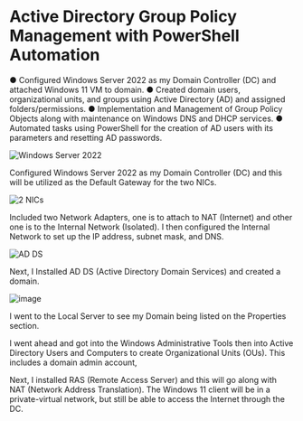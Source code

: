 # Active Directory Group Policy Management with PowerShell Automation

● Configured Windows Server 2022 as my Domain Controller (DC) and attached Windows 11 VM to domain.
● Created domain users, organizational units, and groups using Active Directory (AD) and assigned folders/permissions.
● Implementation and Management of Group Policy Objects along with maintenance on Windows DNS and DHCP services.
● Automated tasks using PowerShell for the creation of AD users with its parameters and resetting AD passwords.

![Windows Server 2022](https://github.com/user-attachments/assets/686d0760-915e-4029-ac08-00b2123c08e6)

Configured Windows Server 2022 as my Domain Controller (DC) and this will be utilized as the Default Gateway for the two NICs. 

![2 NICs](https://github.com/user-attachments/assets/a35df314-692a-4bb9-a6d1-5613e4cd8209)

Included two Network Adapters, one is to attach to NAT (Internet) and other one is to the Internal Network (Isolated). 
I then configured the Internal Network to set up the IP address, subnet mask, and DNS.

![AD DS](https://github.com/user-attachments/assets/383fb88e-41bb-492d-9bc7-858e74cab26b)

Next, I Installed AD DS (Active Directory Domain Services) and created a domain.

![image](https://github.com/user-attachments/assets/a789aaa0-0983-4311-ad63-602c99ba09fe)

I went to the Local Server to see my Domain being listed on the Properties section. 



I went ahead and got into the Windows Administrative Tools then into Active Directory Users and Computers to create Organizational Units (OUs). This includes a domain admin account, 

Next, I installed RAS (Remote Access Server) and this will go along with NAT (Network Address Translation). The Windows 11 client will be in a private-virtual network, but still be able to access the Internet through the DC. 
